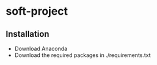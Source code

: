 # soft-project

## Installation

* Download Anaconda
* Download the required packages in ./requirements.txt
